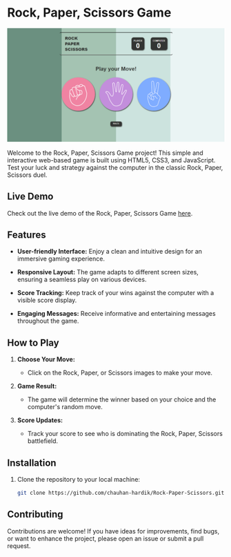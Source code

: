 # Rock, Paper, Scissors Game

![Game Screenshot](Screenshots/desktop-1.png)


Welcome to the Rock, Paper, Scissors Game project! This simple and interactive web-based game is built using HTML5, CSS3, and JavaScript. Test your luck and strategy against the computer in the classic Rock, Paper, Scissors duel.

## Live Demo

Check out the live demo of the Rock, Paper, Scissors Game [here](https://chauhan-hardik.github.io/Rock-Paper-Scissors/).

## Features

- **User-friendly Interface:** Enjoy a clean and intuitive design for an immersive gaming experience.

- **Responsive Layout:** The game adapts to different screen sizes, ensuring a seamless play on various devices.

- **Score Tracking:** Keep track of your wins against the computer with a visible score display.

- **Engaging Messages:** Receive informative and entertaining messages throughout the game.

## How to Play

1. **Choose Your Move:**
   - Click on the Rock, Paper, or Scissors images to make your move.

2. **Game Result:**
   - The game will determine the winner based on your choice and the computer's random move.

3. **Score Updates:**
   - Track your score to see who is dominating the Rock, Paper, Scissors battlefield.

## Installation

1. Clone the repository to your local machine:

   ```bash
   git clone https://github.com/chauhan-hardik/Rock-Paper-Scissors.git

## Contributing
Contributions are welcome! If you have ideas for improvements, find bugs, or want to enhance the project, please open an issue or submit a pull request.
